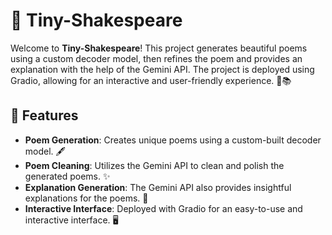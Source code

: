 # 📜 Tiny-Shakespeare

Welcome to **Tiny-Shakespeare**! This project generates beautiful poems using a custom decoder model, then refines the poem and provides an explanation with the help of the Gemini API. The project is deployed using Gradio, allowing for an interactive and user-friendly experience. 🎨📚

## 🚀 Features

- **Poem Generation**: Creates unique poems using a custom-built decoder model. 🖋️
- **Poem Cleaning**: Utilizes the Gemini API to clean and polish the generated poems. ✨
- **Explanation Generation**: The Gemini API also provides insightful explanations for the poems. 📖
- **Interactive Interface**: Deployed with Gradio for an easy-to-use and interactive interface. 🖥️
